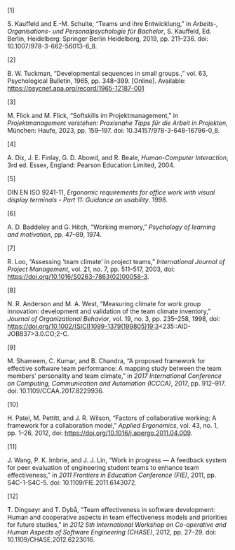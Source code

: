 [1]

S. Kauffeld and E.-M. Schulte, “Teams und ihre Entwicklung,” in _Arbeits-, Organisations- und Personalpsychologie für Bachelor_, S. Kauffeld, Ed. Berlin, Heidelberg: Springer Berlin Heidelberg, 2019, pp. 211–236. doi: 10.1007/978-3-662-56013-6\_8.

[2]

B. W. Tuckman, “Developmental sequences in small groups.,” vol. 63, Psychological Bulletin, 1965, pp. 348–399. [Online]. Available: https://psycnet.apa.org/record/1965-12187-001

[3]

M. Flick and M. Flick, “Softskills im Projektmanagement,” in _Projektmanagement verstehen: Praxisnahe Tipps für die Arbeit in Projekten_, München: Haufe, 2023, pp. 159–197. doi: 10.34157/978-3-648-16796-0\_8.

[4]

A. Dix, J. E. Finlay, G. D. Abowd, and R. Beale, _Human-Computer Interaction_, 3rd ed. Essex, England: Pearson Education Limited, 2004.

[5]

DIN EN ISO 9241-11, _Ergonomic requirements for office work with visual display terminals - Part 11: Guidance on usability_. 1998.

[6]

A. D. Baddeley and G. Hitch, “Working memory,” _Psychology of learning and motivation_, pp. 47–89, 1974.

[7]

R. Loo, “Assessing ‘team climate’ in project teams,” _International Journal of Project Management_, vol. 21, no. 7, pp. 511–517, 2003, doi: https://doi.org/10.1016/S0263-7863(02)00058-3.

[8]

N. R. Anderson and M. A. West, “Measuring climate for work group innovation: development and validation of the team climate inventory,” _Journal of Organizational Behavior_, vol. 19, no. 3, pp. 235–258, 1998, doi: https://doi.org/10.1002/(SICI)1099-1379(199805)19:3<235::AID-JOB837>3.0.CO;2-C.

[9]

M. Shameem, C. Kumar, and B. Chandra, “A proposed framework for effective software team performance: A mapping study between the team members’ personality and team climate,” in _2017 International Conference on Computing, Communication and Automation (ICCCA)_, 2017, pp. 912–917. doi: 10.1109/CCAA.2017.8229936.

[10]

H. Patel, M. Pettitt, and J. R. Wilson, “Factors of collaborative working: A framework for a collaboration model,” _Applied Ergonomics_, vol. 43, no. 1, pp. 1–26, 2012, doi: https://doi.org/10.1016/j.apergo.2011.04.009.

[11]

J. Wang, P. K. Imbrie, and J. J. Lin, “Work in progress — A feedback system for peer evaluation of engineering student teams to enhance team effectiveness,” in _2011 Frontiers in Education Conference (FIE)_, 2011, pp. S4C-1-S4C-5. doi: 10.1109/FIE.2011.6143072.

[12]

T. Dingsøyr and T. Dybå, “Team effectiveness in software development: Human and cooperative aspects in team effectiveness models and priorities for future studies,” in _2012 5th International Workshop on Co-operative and Human Aspects of Software Engineering (CHASE)_, 2012, pp. 27–29. doi: 10.1109/CHASE.2012.6223016.